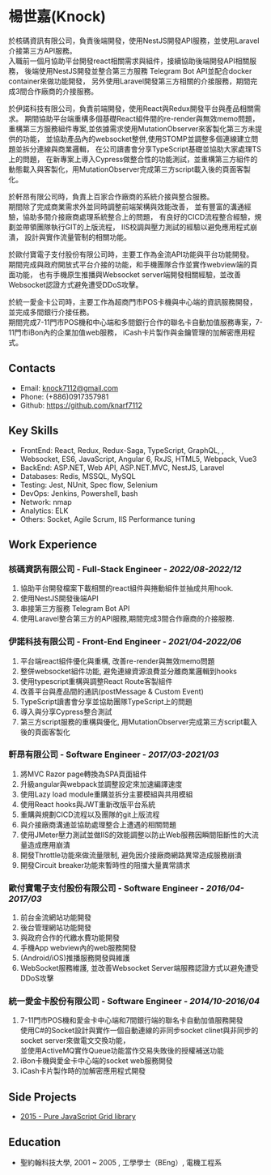 # 楊世嘉(Knock)

於核碼資訊有限公司，負責後端開發，使用NestJS開發API服務，並使用Laravel介接第三方API服務。  
入職前一個月協助平台開發react相關需求與組件，接續協助後端開發API相關服務，
後端使用NestJS開發並整合第三方服務 Telegram Bot API並配合docker container來做功能開發，
另外使用Laravel開發第三方相關的介接服務，期間完成3間合作廠商的介接服務。

於伊諾科技有限公司，負責前端開發，使用React與Redux開發平台與產品相關需求。
期間協助平台端重構多個基礎React組件間的re-render與無效memo問題，
重構第三方服務組件專案,並依據需求使用MutationObserver來客製化第三方未提供的功能，
並協助產品內的websocket整併,使用STOMP並調整多個連線建立問題並拆分連線與商業邏輯，
在公司讀書會分享TypeScript基礎並協助大家處理TS上的問題，
在新專案上導入Cypress做整合性的功能測試，並重構第三方組件的動態載入與客製化，用MutationObserver完成第三方script載入後的頁面客製化。

於軒昂有限公司時，負責上百家合作廠商的系統介接與整合服務。  
期間除了完成商業需求外並同時調整前端架構與效能改善，
並有豐富的溝通經驗，協助多間介接廠商處理系統整合上的問題，
有良好的CICD流程整合經驗，規劃並帶領團隊執行GIT的上版流程，
IIS校調與壓力測試的經驗以避免應用程式崩潰，
設計與實作流量管制的相關功能。  

於歐付寶電子支付股份有限公司時，主要工作為金流API功能與平台功能開發。  
期間完成與政府開放式平台介接的功能，和手機團隊合作並實作webview端的頁面功能，
也有手機原生推播與Websocket server端開發相關經驗，並改善Websocket認證方式避免遭受DDoS攻擊。  

於統一愛金卡公司時，主要工作為超商門市POS卡機與中心端的資訊服務開發，並完成多間銀行介接任務。  
期間完成7-11門市POS機和中心端和多間銀行合作的聯名卡自動加值服務專案，7-11門市iBon內的企業加值web服務，
iCash卡片製作與金鑰管理的加解密應用程式。  

## Contacts

- Email: knock7112@gmail.com
- Phone: (+886)0917357981
- Github: <https://github.com/knarf7112>

## Key Skills

- FrontEnd: React, Redux, Redux-Saga, TypeScript, GraphQL, , Websocket, ES6, JavaScript, Angular 6, RxJS, HTML5, Webpack, Vue3
- BackEnd: ASP.NET, Web API, ASP.NET.MVC, NestJS, Laravel
- Databases: Redis, MSSQL, MySQL
- Testing: Jest, NUnit, Spec flow, Selenium
- DevOps: Jenkins, Powershell, bash
- Network: nmap
- Analytics: ELK
- Others: Socket, Agile Scrum, IIS Performance tuning

## Work Experience

### 核碼資訊有限公司 - Full-Stack Engineer - _2022/08-2022/12_

  1. 協助平台開發檔案下載相關的react組件與捲動組件並抽成共用hook.
  2. 使用NestJS開發後端API
  3. 串接第三方服務 Telegram Bot API
  4. 使用Laravel整合第三方的API服務,期間完成3間合作廠商的介接服務.  

### 伊諾科技有限公司 - Front-End Engineer - _2021/04-2022/06_

  1. 平台端react組件優化與重構, 改善re-render與無效memo問題
  2. 整併websocket組件功能, 避免連線資源浪費並分離商業邏輯到hooks
  3. 使用typescript重構與調整React Route客製組件
  4. 改善平台與產品間的通訊(postMessage & Custom Event)
  5. TypeScript讀書會分享並協助團隊TypeScript上的問題
  6. 導入與分享Cypress整合測試
  7. 第三方script服務的重構與優化, 用MutationObserver完成第三方script載入後的頁面客製化

### 軒昂有限公司 - Software Engineer - _2017/03-2021/03_

  1. 將MVC Razor page轉換為SPA頁面組件
  2. 升級angular與webpack並調整設定來加速編譯速度
  3. 使用Lazy load module重購並拆分主要模組與共用模組
  4. 使用React hooks與JWT重新改版平台系統
  5. 重購與規劃CICD流程以及團隊的git上版流程
  6. 與介接廠商溝通並協助處理整合上遭遇的相關問題
  7. 使用JMeter壓力測試並做IIS的效能調整以防止Web服務因瞬間阻斷性的大流量造成應用崩潰
  8. 開發Throttle功能來做流量限制, 避免因介接廠商網路異常造成服務崩潰
  9. 開發Circuit breaker功能來暫時性的阻擋大量異常請求

### 歐付寶電子支付股份有限公司 - Software Engineer - _2016/04-2017/03_

  1. 前台金流網站功能開發
  2. 後台管理網站功能開發
  3. 與政府合作的代繳水費功能開發
  4. 手機App webview內的web服務開發
  5. (Android/iOS)推播服務開發與維護
  6. WebSocket服務維護, 並改善Websocket Server端服務認證方式以避免遭受DDoS攻擊

### 統一愛金卡股份有限公司 - Software Engineer - _2014/10-2016/04_

  1. 7-11門市POS機和愛金卡中心端和7間銀行端的聯名卡自動加值服務開發  
     使用C#的Socket設計與實作一個自動連線的非同步socket clinet與非同步的socket server來做電文交換功能，  
     並使用ActiveMQ實作Queue功能當作交易失敗後的授權補送功能
  2. iBon卡機與愛金卡中心端的socket web服務開發
  3. iCash卡片製作時的加解密應用程式開發

## Side Projects

- [2015 - Pure JavaScript Grid library](https://knarf7112.github.io/)

## Education

- 聖約翰科技大學, 2001 ~ 2005 , 工學學士（BEng）, 電機工程系
